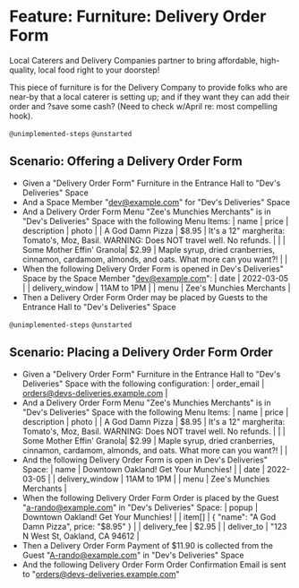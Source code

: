 # Feature: Furniture: Delivery Order Form

Local Caterers and Delivery Companies partner to bring affordable, high-quality, local food right to your doorstep!

This piece of furniture is for the Delivery Company to provide folks who are near-by that a local caterer is setting up;
and if they want they can add their order and ?save some cash? (Need to check w/April re: most compelling hook).

`@unimplemented-steps` `@unstarted`

## Scenario: Offering a Delivery Order Form

- Given a "Delivery Order Form" Furniture in the Entrance Hall to "Dev's Deliveries" Space
- And a Space Member "dev@example.com" for "Dev's Deliveries" Space
- And a Delivery Order Form Menu "Zee's Munchies Merchants" is in "Dev's Deliveries" Space with the following Menu Items:
  | name | price | description | photo |
  | A God Damn Pizza | $8.95 | It's a 12" margherita: Tomato's, Moz, Basil. WARNING: Does NOT travel well. No refunds. | <pizza-photo> |
  | Some Mother Effin' Granola| $2.99 | Maple syrup, dried cranberries, cinnamon, cardamom, almonds, and oats. What more can you want?! | <granola-photo> |
- When the following Delivery Order Form is opened in Dev's Deliveries" Space by the Space Member "dev@example.com":
  | date | 2022-03-05 |
  | delivery_window | 11AM to 1PM |
  | menu | Zee's Munchies Merchants |
- Then a Delivery Order Form Order may be placed by Guests to the Entrance Hall to "Dev's Deliveries" Space

`@unimplemented-steps` `@unstarted`

## Scenario: Placing a Delivery Order Form Order

- Given a "Delivery Order Form" Furniture in the Entrance Hall to "Dev's Deliveries" Space with the following configuration:
  | order_email | orders@devs-deliveries.example.com |
- And a Delivery Order Form Menu "Zee's Munchies Merchants" is in "Dev's Deliveries" Space with the following Menu Items:
  | name | price | description | photo |
  | A God Damn Pizza | $8.95 | It's a 12" margherita: Tomato's, Moz, Basil. WARNING: Does NOT travel well. No refunds. | <pizza-photo> |
  | Some Mother Effin' Granola| $2.99 | Maple syrup, dried cranberries, cinnamon, cardamom, almonds, and oats. What more can you want?! | <granola-photo> |
- And the following Delivery Order Form is open in Dev's Deliveries" Space:
  | name | Downtown Oakland! Get Your Munchies! |
  | date | 2022-03-05 |
  | delivery_window | 11AM to 1PM |
  | menu | Zee's Munchies Merchants |
- When the following Delivery Order Form Order is placed by the Guest "a-rando@example.com" in "Dev's Deliveries" Space:
  | popup | Downtown Oakland! Get Your Munchies! |
  | item[] | { "name": "A God Damn Pizza", price: "$8.95" } |
  | delivery_fee | $2.95 |
  | deliver_to | "123 N West St, Oakland, CA 94612 |
- Then a Delivery Order Form Payment of $11.90 is collected from the Guest "A-rando@example.com" in "Dev's Deliveries" Space
- And the following Delivery Order Form Order Confirmation Email is sent to "orders@devs-deliveries.example.com"
